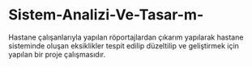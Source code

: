 # Sistem-Analizi-Ve-Tasar-m-
Hastane çalışanlarıyla yapılan röportajlardan çıkarım yapılarak hastane sisteminde oluşan eksiklikler tespit edilip düzeltilip ve geliştirmek için yapılan bir proje çalışmasıdır.
